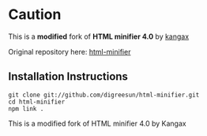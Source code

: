# Caution
This is a **modified** fork of **HTML minifier 4.0** by [kangax](https://github.com/kangax)

Original repository here: [html-minifier](https://github.com/kangax/html-minifier)


## Installation Instructions

```shell
git clone git://github.com/digreesun/html-minifier.git
cd html-minifier
npm link .
```
This is a modified fork of HTML minifier 4.0 by Kangax